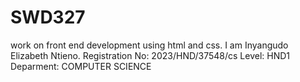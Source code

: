 # SWD327
work on front end development using html and css. I am Inyangudo Elizabeth Ntieno. Registration No: 2023/HND/37548/cs Level: HND1 Deparment: COMPUTER SCIENCE
